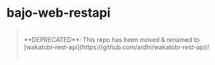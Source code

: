 # bajo-web-restapi

> <br />
> **DEPRECATED**: This repo has been moved & renamed to [wakatobi-rest-api](https://github.com/ardhi/wakatobi-rest-api)!<br />
> <br />
